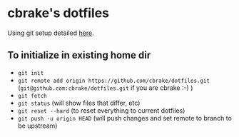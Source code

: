# cbrake's dotfiles

Using git setup detailed [here](https://drewdevault.com/2019/12/30/dotfiles.html).

## To initialize in existing home dir

- `git init`
- `git remote add origin https://github.com/cbrake/dotfiles.git` (`git@github.com:cbrake/dotfiles.git` if you are cbrake :-) )
- `git fetch`
- `git status` (will show files that differ, etc)
- `git reset --hard` (to reset everything to current dotfiles)
- `git push -u origin HEAD` (will push changes and set remote to branch to be upstream)
